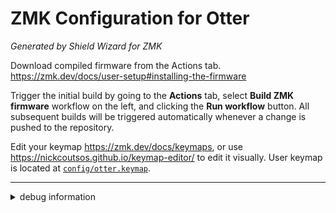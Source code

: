 # ZMK Configuration for Otter

*Generated by Shield Wizard for ZMK*

Download compiled firmware from the Actions tab. <https://zmk.dev/docs/user-setup#installing-the-firmware>

Trigger the initial build by going to the **Actions** tab, select **Build ZMK firmware** workflow on the left, and clicking the **Run workflow** button.
All subsequent builds will be triggered automatically whenever a change is pushed to the repository.

Edit your keymap <https://zmk.dev/docs/keymaps>, or use <https://nickcoutsos.github.io/keymap-editor/> to edit it visually.
User keymap is located at [`config/otter.keymap`](config/otter.keymap).

-----

<details>
<summary>
debug information
</summary>

For the purpose of debugging Shield Wizard for ZMK in case of broken configuration, here is the data used to generate this configuration:

```json
{"info":{"name":"Otter","shield":"otter","controller":"nice_nano_v2","wiring":"matrix_diode","dongle":true},"layout":[{"partOf":0,"row":0,"column":0,"width":1,"height":1,"x":0,"y":0.95,"r":0,"rx":0,"ry":0},{"partOf":0,"row":0,"column":1,"width":1,"height":1,"x":1,"y":0.32,"r":0,"rx":0,"ry":0},{"partOf":0,"row":0,"column":2,"width":1,"height":1,"x":2,"y":0,"r":0,"rx":0,"ry":0},{"partOf":0,"row":0,"column":3,"width":1,"height":1,"x":3,"y":0.28,"r":0,"rx":0,"ry":0},{"partOf":0,"row":0,"column":4,"width":1,"height":1,"x":4,"y":0.42,"r":0,"rx":0,"ry":0},{"partOf":1,"row":0,"column":5,"width":1,"height":1,"x":7,"y":0.42,"r":0,"rx":0,"ry":0},{"partOf":1,"row":0,"column":6,"width":1,"height":1,"x":8,"y":0.28,"r":0,"rx":0,"ry":0},{"partOf":1,"row":0,"column":7,"width":1,"height":1,"x":9,"y":0,"r":0,"rx":0,"ry":0},{"partOf":1,"row":0,"column":8,"width":1,"height":1,"x":10,"y":0.32,"r":0,"rx":0,"ry":0},{"partOf":1,"row":0,"column":9,"width":1,"height":1,"x":11,"y":0.95,"r":0,"rx":0,"ry":0},{"partOf":0,"row":1,"column":0,"width":1,"height":1,"x":0,"y":1.95,"r":0,"rx":0,"ry":0},{"partOf":0,"row":1,"column":1,"width":1,"height":1,"x":1,"y":1.32,"r":0,"rx":0,"ry":0},{"partOf":0,"row":1,"column":2,"width":1,"height":1,"x":2,"y":1,"r":0,"rx":0,"ry":0},{"partOf":0,"row":1,"column":3,"width":1,"height":1,"x":3,"y":1.29,"r":0,"rx":0,"ry":0},{"partOf":0,"row":1,"column":4,"width":1,"height":1,"x":4,"y":1.42,"r":0,"rx":0,"ry":0},{"partOf":1,"row":1,"column":5,"width":1,"height":1,"x":7,"y":1.42,"r":0,"rx":0,"ry":0},{"partOf":1,"row":1,"column":6,"width":1,"height":1,"x":8,"y":1.29,"r":0,"rx":0,"ry":0},{"partOf":1,"row":1,"column":7,"width":1,"height":1,"x":9,"y":1,"r":0,"rx":0,"ry":0},{"partOf":1,"row":1,"column":8,"width":1,"height":1,"x":10,"y":1.32,"r":0,"rx":0,"ry":0},{"partOf":1,"row":1,"column":9,"width":1,"height":1,"x":11,"y":1.95,"r":0,"rx":0,"ry":0},{"partOf":0,"row":2,"column":0,"width":1,"height":1,"x":0,"y":2.95,"r":0,"rx":0,"ry":0},{"partOf":0,"row":2,"column":1,"width":1,"height":1,"x":1,"y":2.31,"r":0,"rx":0,"ry":0},{"partOf":0,"row":2,"column":2,"width":1,"height":1,"x":2,"y":2,"r":0,"rx":0,"ry":0},{"partOf":0,"row":2,"column":3,"width":1,"height":1,"x":3,"y":2.29,"r":0,"rx":0,"ry":0},{"partOf":0,"row":2,"column":4,"width":1,"height":1,"x":4,"y":2.42,"r":0,"rx":0,"ry":0},{"partOf":1,"row":2,"column":5,"width":1,"height":1,"x":7,"y":2.42,"r":0,"rx":0,"ry":0},{"partOf":1,"row":2,"column":6,"width":1,"height":1,"x":8,"y":2.29,"r":0,"rx":0,"ry":0},{"partOf":1,"row":2,"column":7,"width":1,"height":1,"x":9,"y":2,"r":0,"rx":0,"ry":0},{"partOf":1,"row":2,"column":8,"width":1,"height":1,"x":10,"y":2.31,"r":0,"rx":0,"ry":0},{"partOf":1,"row":2,"column":9,"width":1,"height":1,"x":11,"y":2.95,"r":0,"rx":0,"ry":0},{"partOf":0,"row":3,"column":3,"width":1,"height":1,"x":3.3,"y":3.55,"r":0,"rx":0,"ry":0},{"partOf":0,"row":3,"column":4,"width":2,"height":1,"x":4.3,"y":3.55,"r":0,"rx":0,"ry":0},{"partOf":1,"row":3,"column":5,"width":2,"height":1,"x":6,"y":3.55,"r":0,"rx":7.7,"ry":4.55},{"partOf":1,"row":3,"column":6,"width":1,"height":1,"x":8,"y":3.55,"r":0,"rx":7.7,"ry":4.55}],"pinouts":[{"d2":"input","d3":"input","d4":"input","d5":"input","d15":"output","d18":"output","d19":"output","d20":"output","d21":"output"},{"d2":"input","d3":"input","d4":"input","d5":"input","d15":"output","d18":"output","d19":"output","d20":"output","d21":"output"}],"wiring":[{"input":"d2","output":"d21"},{"input":"d2","output":"d20"},{"input":"d2","output":"d19"},{"input":"d2","output":"d18"},{"input":"d2","output":"d15"},{"input":"d2","output":"d15"},{"input":"d2","output":"d18"},{"input":"d2","output":"d19"},{"input":"d2","output":"d20"},{"input":"d2","output":"d21"},{"input":"d3","output":"d21"},{"input":"d3","output":"d20"},{"input":"d3","output":"d19"},{"input":"d3","output":"d18"},{"input":"d3","output":"d15"},{"input":"d3","output":"d15"},{"input":"d3","output":"d18"},{"input":"d3","output":"d19"},{"input":"d3","output":"d20"},{"input":"d3","output":"d21"},{"input":"d4","output":"d21"},{"input":"d4","output":"d20"},{"input":"d4","output":"d19"},{"input":"d4","output":"d18"},{"input":"d4","output":"d15"},{"input":"d4","output":"d15"},{"input":"d4","output":"d18"},{"input":"d4","output":"d19"},{"input":"d4","output":"d20"},{"input":"d4","output":"d21"},{"input":"d5","output":"d18"},{"input":"d5","output":"d15"},{"input":"d5","output":"d15"},{"input":"d5","output":"d18"}]}
```

</details>
